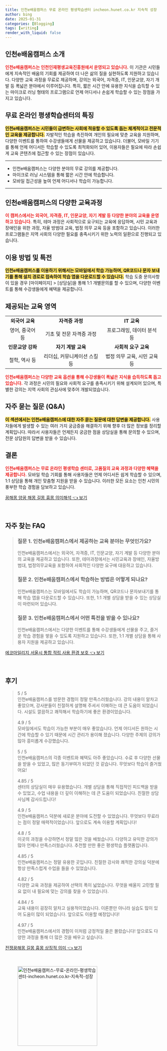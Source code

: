 ```yaml
---
title: 인천e배움캠퍼스 무료 온라인 평생학습센터 incheon.hunet.co.kr 지속적 성장
author: bing
date: 2025-01-31
categories: [Blogging]
tags: [writing]
render_with_liquid: false
---
```



<h2 id='인천e배움캠퍼스_소개'>인천e배움캠퍼스 소개</h2>

<p><b><span style="color: #ee2323;">인천e배움캠퍼스는 인천인재평생교육진흥원에서 운영되고 있습니다.</span></b> 이 기관은 시민들에게 지속적인 배움의 기회를 제공하여 더 나은 삶의 질을 실현하도록 지원하고 있습니다. 다양한 교육 과정을 무료로 제공하며, 강의는 외국어, 자격증, IT, 인문교양, 자기 개발 등 폭넓은 분야에서 이루어집니다. 특히, 짧은 시간 안에 유용한 지식을 습득할 수 있는 마이크로 러닝 형태의 프로그램으로 언제 어디서나 손쉽게 학습할 수 있는 장점을 가지고 있습니다.</p>

<h2 id='평생학습센터의_특징'>무료 온라인 평생학습센터의 특징</h2>

<p><b><span style="background-color: #ffe066;">인천e배움캠퍼스는 시민들이 급변하는 사회에 적응할 수 있도록 돕는 체계적이고 전문적인 교육을 제공합니다.</span></b> 자발적인 학습을 촉진하여 개인의 필요에 맞춘 교육을 지원하며, 다양한 이벤트를 통하여 수강생들에게 선물을 제공하고 있습니다. 더불어, 모바일 기기를 통해 언제 어디서든 학습할 수 있도록 최적화되어 있어, 이용자들은 필요에 따라 손쉽게 교육 콘텐츠에 접근할 수 있는 장점이 있습니다.</p>

<hr />

<ul>
    <li>인천e배움캠퍼스는 다양한 분야의 무료 강의를 제공합니다.</li>
    <li>마이크로 러닝 시스템을 통해 짧은 시간 안에 학습합니다.</li>
    <li>모바일 접근성을 높여 언제 어디서나 학습이 가능합니다.</li>
</ul>

<hr />

<h2 id='다양한_교육과정'>인천e배움캠퍼스의 다양한 교육과정</h2>

<p><b><span style="color: #ee2323;">이 캠퍼스에서는 외국어, 자격증, IT, 인문교양, 자기 계발 등 다양한 분야의 교육을 운영하고 있습니다.</span></b> 특히, 테마 과정은 사회적으로 요구되는 교육에 응답하며, 시민 교육과 장애인을 위한 과정, 자율 방범대 교육, 법정 의무 교육 등을 포함하고 있습니다. 이러한 프로그램들은 지역 사회의 다양한 필요를 충족시키기 위한 노력의 일환으로 진행되고 있습니다.</p>

<h2 id='이용_방법_및_특전'>이용 방법 및 특전</h2>

<p><b><span style="background-color: #ffe066;">인천e배움캠퍼스를 이용하기 위해서는 모바일에서 학습 가능하며, QR코드나 문자 보내기를 통해 설치 경로로 접속하여 학습 앱을 다운로드할 수 있습니다.</span></b> 학습 도중 문의사항이 있을 경우 [마이페이지] > [상담실]을 통해 1:1 개별문의를 할 수 있으며, 다양한 이벤트를 통해 수강생들에게 혜택을 제공합니다.</p>

<h2 id='제공되는_교육_영역'>제공되는 교육 영역</h2>

<table>
    <tr>
        <td style="text-align: center; height: 17px;"><b>외국어 교육</b></td>
        <td style="text-align: center; height: 17px;"><b>자격증 과정</b></td>
        <td style="text-align: center; height: 17px;"><b>IT 교육</b></td>
    </tr>
    <tr>
        <td style="text-align: center; height: 17px;">영어, 중국어 등</td>
        <td style="text-align: center; height: 17px;">기초 및 전문 자격증 과정</td>
        <td style="text-align: center; height: 17px;">프로그래밍, 데이터 분석 등</td>
    </tr>
    <tr>
        <td style="text-align: center; height: 17px;"><b>인문교양 강좌</b></td>
        <td style="text-align: center; height: 17px;"><b>자기 계발 교육</b></td>
        <td style="text-align: center; height: 17px;"><b>사회적 요구 교육</b></td>
    </tr>
    <tr>
        <td style="text-align: center; height: 17px;">철학, 역사 등</td>
        <td style="text-align: center; height: 17px;">리더십, 커뮤니케이션 스킬 등</td>
        <td style="text-align: center; height: 17px;">법정 의무 교육, 시민 교육 등</td>
    </tr>
</table>

<p><b><span style="color: #ee2323;">인천e배움캠퍼스는 다양한 교육 옵션을 통해 수강생들이 폭넓은 지식을 습득하도록 돕고 있습니다.</span></b> 각 과정은 시민의 필요와 사회적 요구를 충족시키기 위해 설계되어 있으며, 특별한 강의는 지역 사회의 관심사에 맞추어 개발되었습니다.</p>

<h2 id='FAQ'>자주 묻는 질문 (Q&A)</h2>

<p><b><span style="background-color: #ffe066;">이 섹션에서는 인천e배움캠퍼스에 대한 자주 묻는 질문에 대한 답변을 제공합니다.</span></b> 사용자들에게 발생할 수 있는 여러 가지 궁금증을 해결하기 위해 향후 더 많은 정보를 정리할 계획입니다. 따라서 사용자들은 언제든지 궁금한 점을 상담실을 통해 문의할 수 있으며, 전문 상담원의 답변을 받을 수 있습니다.</p>

<h2 id='결론'>결론</h2>

<p><b><span style="color: #ee2323;">인천e배움캠퍼스는 무료 온라인 평생학습 센터로, 고품질의 교육 과정과 다양한 혜택을 제공합니다.</span></b> 모바일 학습 기회를 통해 사용자들은 언제 어디서든 쉽게 학습할 수 있으며, 1:1 상담을 통해 개인 맞춤형 지원을 받을 수 있습니다. 이러한 모든 요소는 인천 시민의 풍부한 학습 경험을 담보하고 있습니다.</p>


<p><a class="click-button" title="꿈해몽 양꿈 해몽 길몽 흉몽 의미해석" href="https://aptwhite.github.io/posts/%EA%BF%88%ED%95%B4%EB%AA%BD-%EC%96%91%EA%BF%88-%ED%95%B4%EB%AA%BD-%EA%B8%B8%EB%AA%BD-%ED%9D%89%EB%AA%BD-%EC%9D%98%EB%AF%B8%ED%95%B4%EC%84%9D/" rel="dofollow">꿈해몽 양꿈 해몽 길몽 흉몽 의미해석 👈 보기</a></p><br>
<h2 id='자주_찾는_FAQ'>자주 찾는 FAQ</h2>
<div itemscope="" itemtype="https://schema.org/FAQPage"> 
<blockquote> 
<div itemscope="" itemprop="mainEntity" itemtype="https://schema.org/Question"> 
<h3 itemprop="name">질문 1. 인천e배움캠퍼스에서 제공하는 교육 분야는 무엇인가요?</h3> 
<div itemscope="" itemprop="acceptedAnswer" itemtype="https://schema.org/Answer"> 
<span itemprop="text"> 
<p>인천e배움캠퍼스에서는 외국어, 자격증, IT, 인문교양, 자기 계발 등 다양한 분야의 교육을 제공하고 있습니다. 또한, 테마과정에서는 시민교육과 장애인, 자율방범대, 법정의무교육을 포함하여 사회적인 다양한 요구에 대응하고 있습니다.</p> 
</span> 
</div> 
</div> 

<div itemscope="" itemprop="mainEntity" itemtype="https://schema.org/Question"> 
<h3 itemprop="name">질문 2. 인천e배움캠퍼스에서 학습하는 방법은 어떻게 되나요?</h3> 
<div itemscope="" itemprop="acceptedAnswer" itemtype="https://schema.org/Answer"> 
<span itemprop="text"> 
<p>인천e배움캠퍼스는 모바일에서도 학습이 가능하며, QR코드나 문자보내기를 통해 학습 앱을 다운로드할 수 있습니다. 또한, 1:1 개별 상담을 받을 수 있는 상담실이 마련되어 있습니다.</p> 
</span> 
</div> 
</div> 

<div itemscope="" itemprop="mainEntity" itemtype="https://schema.org/Question"> 
<h3 itemprop="name">질문 3. 인천e배움캠퍼스에서 어떤 특전을 받을 수 있나요?</h3> 
<div itemscope="" itemprop="acceptedAnswer" itemtype="https://schema.org/Answer"> 
<span itemprop="text"> 
<p>인천e배움캠퍼스에서는 다양한 이벤트를 통해 수강생들에게 선물을 주고, 즐거운 학습 경험을 쌓을 수 있도록 지원하고 있습니다. 또한, 1:1 개별 상담을 통해 사용자 지원을 제공하고 있습니다.</p> 
</span> 
</div> 
</div> 
</blockquote> 
</div>
<p><a class="click-button" title="에코마일리지 서울시 통합 적립 사용 환경 보호" href="https://aptwhite.github.io/posts/%EC%97%90%EC%BD%94%EB%A7%88%EC%9D%BC%EB%A6%AC%EC%A7%80-%EC%84%9C%EC%9A%B8%EC%8B%9C-%ED%86%B5%ED%95%A9-%EC%A0%81%EB%A6%BD-%EC%82%AC%EC%9A%A9-%ED%99%98%EA%B2%BD-%EB%B3%B4%ED%98%B8/" rel="dofollow">에코마일리지 서울시 통합 적립 사용 환경 보호 👈 보기</a></p><br>
<h2 id='후기'>후기</h2>
<div itemscope itemtype="https://schema.org/Product">
  <blockquote>
  <div itemprop="review" itemscope itemtype="https://schema.org/Review">
      <div itemprop="reviewRating" itemscope itemtype="https://schema.org/Rating"> <span itemprop="ratingValue">5</span> / <span itemprop="bestRating">5</span> </div>
      <span itemprop="reviewBody">인천e배움캠퍼스를 방문한 경험이 정말 만족스러웠습니다. 강의 내용이 알차고 좋았으며, 강사분들이 친절하게 설명해 주셔서 이해하는 데 큰 도움이 되었습니다. 시설도 깔끔하고 쾌적해서 학습하기에 좋은 환경이었습니다.</span>
  </div>
  <br>
  <div itemprop="review" itemscope itemtype="https://schema.org/Review">
      <div itemprop="reviewRating" itemscope itemtype="https://schema.org/Rating"> <span itemprop="ratingValue">4.9</span> / <span itemprop="bestRating">5</span> </div>
      <span itemprop="reviewBody">모바일에서도 학습이 가능한 부분이 매우 좋았습니다. 언제 어디서든 원하는 시간에 학습할 수 있기 때문에 시간 관리가 용이해 졌습니다. 다양한 주제의 강의가 많아 흥미롭게 수강했습니다.</span>
  </div>
  <br>
  <div itemprop="review" itemscope itemtype="https://schema.org/Review">
      <div itemprop="reviewRating" itemscope itemtype="https://schema.org/Rating"> <span itemprop="ratingValue">5</span> / <span itemprop="bestRating">5</span> </div>
      <span itemprop="reviewBody">인천e배움캠퍼스의 각종 이벤트와 혜택도 아주 좋았습니다. 수료 후 다양한 선물을 받을 수 있었고, 많은 동기부여가 되었던 것 같습니다. 무엇보다 학습이 즐거웠어요!</span>
  </div>
  <br>
  <div itemprop="review" itemscope itemtype="https://schema.org/Review">
      <div itemprop="reviewRating" itemscope itemtype="https://schema.org/Rating"> <span itemprop="ratingValue">4.85</span> / <span itemprop="bestRating">5</span> </div>
      <span itemprop="reviewBody">센터의 상담실이 매우 유용했습니다. 개별 상담을 통해 직접적인 피드백을 받을 수 있었고, 수업 내용을 더 깊이 이해하는 데 큰 도움이 되었습니다. 친절한 상담사님께 감사드립니다!</span>
  </div>
  <br>
  <div itemprop="review" itemscope itemtype="https://schema.org/Review">
      <div itemprop="reviewRating" itemscope itemtype="https://schema.org/Rating"> <span itemprop="ratingValue">4.9</span> / <span itemprop="bestRating">5</span> </div>
      <span itemprop="reviewBody">인천e배움캠퍼스 덕분에 새로운 분야에 도전할 수 있었습니다. 무엇보다 무료라는 점이 정말 매력적이었습니다. 앞으로도 계속 이용할 계획입니다!</span>
  </div>
  <br>
  <div itemprop="review" itemscope itemtype="https://schema.org/Review">
      <div itemprop="reviewRating" itemscope itemtype="https://schema.org/Rating"> <span itemprop="ratingValue">4.8</span> / <span itemprop="bestRating">5</span> </div>
      <span itemprop="reviewBody">이곳의 과정을 수강하면서 정말 많은 것을 배웠습니다. 다양하고 유익한 강의가 많아 언제나 만족스러웠습니다. 추천할 만한 좋은 평생학습 플랫폼입니다.</span>
  </div>
  <br>
  <div itemprop="review" itemscope itemtype="https://schema.org/Review">
      <div itemprop="reviewRating" itemscope itemtype="https://schema.org/Rating"> <span itemprop="ratingValue">4.85</span> / <span itemprop="bestRating">5</span> </div>
      <span itemprop="reviewBody">인천e배움캠퍼스는 정말 유용한 곳입니다. 친절한 강사와 쾌적한 강의실 덕분에 항상 만족스럽게 수업을 들을 수 있었습니다.</span>
  </div>
  <br>
  <div itemprop="review" itemscope itemtype="https://schema.org/Review">
      <div itemprop="reviewRating" itemscope itemtype="https://schema.org/Rating"> <span itemprop="ratingValue">4.82</span> / <span itemprop="bestRating">5</span> </div>
      <span itemprop="reviewBody">다양한 교육 과정을 제공하여 선택의 폭이 넓었습니다. 무엇을 배울지 고민할 필요 없이 내 필요에 맞는 강의를 찾을 수 있었습니다.</span>
  </div>
  <br>
  <div itemprop="review" itemscope itemtype="https://schema.org/Review">
      <div itemprop="reviewRating" itemscope itemtype="https://schema.org/Rating"> <span itemprop="ratingValue">4.84</span> / <span itemprop="bestRating">5</span> </div>
      <span itemprop="reviewBody">교육 내용이 굉장히 알차고 실용적이었습니다. 이론뿐만 아니라 실습도 많이 있어 도움이 많이 되었습니다. 앞으로도 이용할 예정입니다!</span>
  </div>
  <br>
  <div itemprop="review" itemscope itemtype="https://schema.org/Review">
      <div itemprop="reviewRating" itemscope itemtype="https://schema.org/Rating"> <span itemprop="ratingValue">4.97</span> / <span itemprop="bestRating">5</span> </div>
      <span itemprop="reviewBody">인천e배움캠퍼스에서의 경험이 이처럼 긍정적일 줄은 몰랐습니다! 앞으로도 다양한 과정을 통해 더 많은 것을 배우고 싶습니다.</span>
  </div>
  </blockquote>
</div>
<p><a class="click-button" title="전쟁꿈해몽 길몽 흉몽 상징적 의미" href="https://aptwhite.github.io/posts/%EC%A0%84%EC%9F%81%EA%BF%88%ED%95%B4%EB%AA%BD-%EA%B8%B8%EB%AA%BD-%ED%9D%89%EB%AA%BD-%EC%83%81%EC%A7%95%EC%A0%81-%EC%9D%98%EB%AF%B8/" rel="dofollow">전쟁꿈해몽 길몽 흉몽 상징적 의미 👈 보기</a></p><br>
<figure class="image"><img src="https://aptwhite.github.io/assets/img/thumbnail/인천e배움캠퍼스-무료-온라인-평생학습센터-incheon.hunet.co.kr-지속적-성장.webp" alt="인천e배움캠퍼스-무료-온라인-평생학습센터-incheon.hunet.co.kr-지속적-성장" width="256" height="256"></figure>